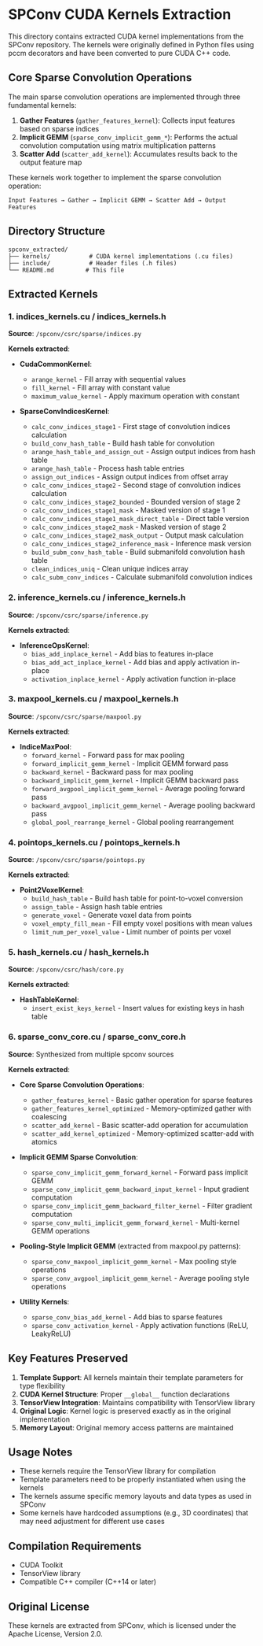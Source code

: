 # SPConv CUDA Kernels Extraction

This directory contains extracted CUDA kernel implementations from the SPConv repository. The kernels were originally defined in Python files using pccm decorators and have been converted to pure CUDA C++ code.

## Core Sparse Convolution Operations

The main sparse convolution operations are implemented through three fundamental kernels:

1. **Gather Features** (`gather_features_kernel`): Collects input features based on sparse indices
2. **Implicit GEMM** (`sparse_conv_implicit_gemm_*`): Performs the actual convolution computation using matrix multiplication patterns
3. **Scatter Add** (`scatter_add_kernel`): Accumulates results back to the output feature map

These kernels work together to implement the sparse convolution operation:
```
Input Features → Gather → Implicit GEMM → Scatter Add → Output Features
```

## Directory Structure

```
spconv_extracted/
├── kernels/           # CUDA kernel implementations (.cu files)
├── include/           # Header files (.h files)
└── README.md         # This file
```

## Extracted Kernels

### 1. indices_kernels.cu / indices_kernels.h
**Source**: `/spconv/csrc/sparse/indices.py`

**Kernels extracted**:
- **CudaCommonKernel**:
  - `arange_kernel` - Fill array with sequential values
  - `fill_kernel` - Fill array with constant value
  - `maximum_value_kernel` - Apply maximum operation with constant

- **SparseConvIndicesKernel**:
  - `calc_conv_indices_stage1` - First stage of convolution indices calculation
  - `build_conv_hash_table` - Build hash table for convolution
  - `arange_hash_table_and_assign_out` - Assign output indices from hash table
  - `arange_hash_table` - Process hash table entries
  - `assign_out_indices` - Assign output indices from offset array
  - `calc_conv_indices_stage2` - Second stage of convolution indices calculation
  - `calc_conv_indices_stage2_bounded` - Bounded version of stage 2
  - `calc_conv_indices_stage1_mask` - Masked version of stage 1
  - `calc_conv_indices_stage1_mask_direct_table` - Direct table version
  - `calc_conv_indices_stage2_mask` - Masked version of stage 2
  - `calc_conv_indices_stage2_mask_output` - Output mask calculation
  - `calc_conv_indices_stage2_inference_mask` - Inference mask version
  - `build_subm_conv_hash_table` - Build submanifold convolution hash table
  - `clean_indices_uniq` - Clean unique indices array
  - `calc_subm_conv_indices` - Calculate submanifold convolution indices

### 2. inference_kernels.cu / inference_kernels.h
**Source**: `/spconv/csrc/sparse/inference.py`

**Kernels extracted**:
- **InferenceOpsKernel**:
  - `bias_add_inplace_kernel` - Add bias to features in-place
  - `bias_add_act_inplace_kernel` - Add bias and apply activation in-place
  - `activation_inplace_kernel` - Apply activation function in-place

### 3. maxpool_kernels.cu / maxpool_kernels.h
**Source**: `/spconv/csrc/sparse/maxpool.py`

**Kernels extracted**:
- **IndiceMaxPool**:
  - `forward_kernel` - Forward pass for max pooling
  - `forward_implicit_gemm_kernel` - Implicit GEMM forward pass
  - `backward_kernel` - Backward pass for max pooling
  - `backward_implicit_gemm_kernel` - Implicit GEMM backward pass
  - `forward_avgpool_implicit_gemm_kernel` - Average pooling forward pass
  - `backward_avgpool_implicit_gemm_kernel` - Average pooling backward pass
  - `global_pool_rearrange_kernel` - Global pooling rearrangement

### 4. pointops_kernels.cu / pointops_kernels.h
**Source**: `/spconv/csrc/sparse/pointops.py`

**Kernels extracted**:
- **Point2VoxelKernel**:
  - `build_hash_table` - Build hash table for point-to-voxel conversion
  - `assign_table` - Assign hash table entries
  - `generate_voxel` - Generate voxel data from points
  - `voxel_empty_fill_mean` - Fill empty voxel positions with mean values
  - `limit_num_per_voxel_value` - Limit number of points per voxel

### 5. hash_kernels.cu / hash_kernels.h
**Source**: `/spconv/csrc/hash/core.py`

**Kernels extracted**:
- **HashTableKernel**:
  - `insert_exist_keys_kernel` - Insert values for existing keys in hash table

### 6. sparse_conv_core.cu / sparse_conv_core.h
**Source**: Synthesized from multiple spconv sources

**Kernels extracted**:
- **Core Sparse Convolution Operations**:
  - `gather_features_kernel` - Basic gather operation for sparse features
  - `gather_features_kernel_optimized` - Memory-optimized gather with coalescing
  - `scatter_add_kernel` - Basic scatter-add operation for accumulation
  - `scatter_add_kernel_optimized` - Memory-optimized scatter-add with atomics

- **Implicit GEMM Sparse Convolution**:
  - `sparse_conv_implicit_gemm_forward_kernel` - Forward pass implicit GEMM
  - `sparse_conv_implicit_gemm_backward_input_kernel` - Input gradient computation
  - `sparse_conv_implicit_gemm_backward_filter_kernel` - Filter gradient computation
  - `sparse_conv_multi_implicit_gemm_forward_kernel` - Multi-kernel GEMM operations

- **Pooling-Style Implicit GEMM** (extracted from maxpool.py patterns):
  - `sparse_conv_maxpool_implicit_gemm_kernel` - Max pooling style operations
  - `sparse_conv_avgpool_implicit_gemm_kernel` - Average pooling style operations

- **Utility Kernels**:
  - `sparse_conv_bias_add_kernel` - Add bias to sparse features
  - `sparse_conv_activation_kernel` - Apply activation functions (ReLU, LeakyReLU)

## Key Features Preserved

1. **Template Support**: All kernels maintain their template parameters for type flexibility
2. **CUDA Kernel Structure**: Proper `__global__` function declarations
3. **TensorView Integration**: Maintains compatibility with TensorView library
4. **Original Logic**: Kernel logic is preserved exactly as in the original implementation
5. **Memory Layout**: Original memory access patterns are maintained

## Usage Notes

- These kernels require the TensorView library for compilation
- Template parameters need to be properly instantiated when using the kernels
- The kernels assume specific memory layouts and data types as used in SPConv
- Some kernels have hardcoded assumptions (e.g., 3D coordinates) that may need adjustment for different use cases

## Compilation Requirements

- CUDA Toolkit
- TensorView library
- Compatible C++ compiler (C++14 or later)

## Original License

These kernels are extracted from SPConv, which is licensed under the Apache License, Version 2.0.